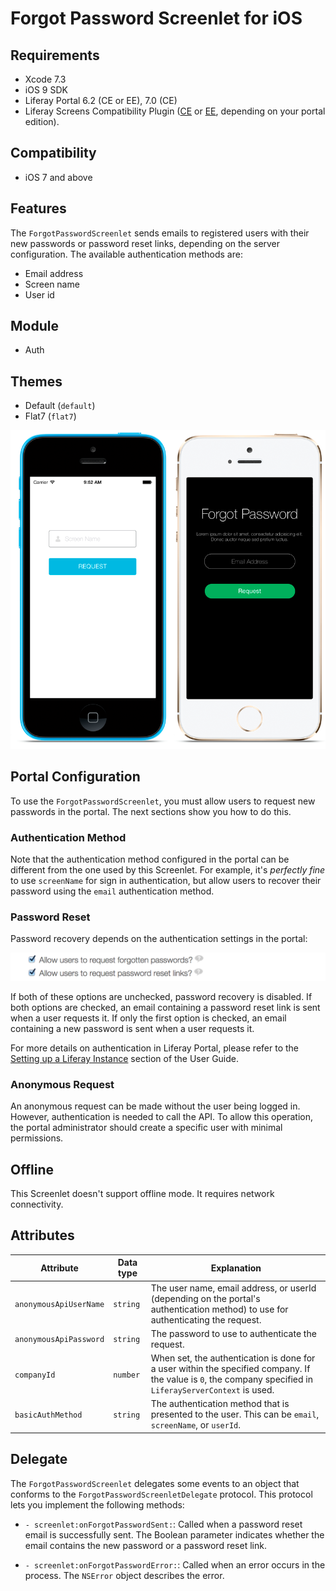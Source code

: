 # Forgot Password Screenlet for iOS [](id=forgotpasswordscreenlet-for-ios)

## Requirements [](id=requirements)

- Xcode 7.3
- iOS 9 SDK
- Liferay Portal 6.2 (CE or EE), 7.0 (CE) 
- Liferay Screens Compatibility Plugin
  ([CE](http://www.liferay.com/marketplace/-/mp/application/54365664) or 
  [EE](http://www.liferay.com/marketplace/-/mp/application/54369726), 
  depending on your portal edition). 

## Compatibility [](id=compatibility)

- iOS 7 and above

## Features [](id=features)

The `ForgotPasswordScreenlet` sends emails to registered users with their 
new passwords or password reset links, depending on the server configuration. 
The available authentication methods are:

- Email address
- Screen name
- User id

## Module [](id=module)

- Auth

## Themes [](id=themes)

- Default (`default`)
- Flat7 (`flat7`)

![The `ForgotPasswordScreenlet` with the Default and Flat7 Themes.](../../images/screens-ios-forgotpwd.png)

## Portal Configuration [](id=portal-configuration)

To use the `ForgotPasswordScreenlet`, you must allow users to request new 
passwords in the portal. The next sections show you how to do this.

### Authentication Method [](id=authentication-method)

Note that the authentication method configured in the portal can be different 
from the one used by this Screenlet. For example, it's *perfectly fine* to use 
`screenName` for sign in authentication, but allow users to recover their 
password using the `email` authentication method.

### Password Reset [](id=password-reset)

Password recovery depends on the authentication settings in the portal:

![Checkboxes for the password recovery features in Liferay Portal.](../../images/screens-password-reset.png)

If both of these options are unchecked, password recovery is disabled. If both
options are checked, an email containing a password reset link is sent when a
user requests it. If only the first option is checked, an email containing a new
password is sent when a user requests it.

For more details on authentication in Liferay Portal, please refer to the 
[Setting up a Liferay Instance](/discover/portal/-/knowledge_base/7-0/setting-up-a-liferay-instance) 
section of the User Guide. 

### Anonymous Request [](id=anonymous-request)

An anonymous request can be made without the user being logged in. However, 
authentication is needed to call the API. To allow this operation, the portal
administrator should create a specific user with minimal permissions.

## Offline [](id=offline)

This Screenlet doesn't support offline mode. It requires network connectivity.

## Attributes [](id=attributes)

| Attribute | Data type | Explanation |
|-----------|-----------|-------------| 
| `anonymousApiUserName` | `string` | The user name, email address, or userId (depending on the portal's authentication method) to use for authenticating the request. |
| `anonymousApiPassword` | `string` | The password to use to authenticate the request. |
| `companyId` | `number` | When set, the authentication is done for a user within the specified company. If the value is `0`, the company specified in `LiferayServerContext` is used. |
| `basicAuthMethod` | `string` | The authentication method that is presented to the user. This can be `email`, `screenName`, or `userId`. |

## Delegate [](id=delegate)

The `ForgotPasswordScreenlet` delegates some events to an object that conforms 
to the `ForgotPasswordScreenletDelegate` protocol. This protocol lets you 
implement the following methods: 

- `- screenlet:onForgotPasswordSent:`: Called when a password reset email is 
  successfully sent. The Boolean parameter indicates whether the email contains 
  the new password or a password reset link.

- `- screenlet:onForgotPasswordError:`: Called when an error occurs in the 
  process. The `NSError` object describes the error.
